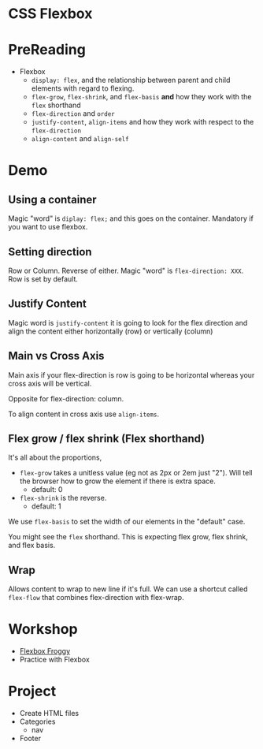 # CSS Flexbox

# PreReading 
- Flexbox
  - `display: flex`, and the relationship between parent and child elements with regard to flexing.
  - `flex-grow`, `flex-shrink`, and `flex-basis` **and** how they work with the `flex` shorthand
  - `flex-direction` and `order`
  - `justify-content`, `align-items` and how they work with respect to the `flex-direction`
  - `align-content` and `align-self`

# Demo
## Using a container
Magic "word" is `diplay: flex;` and this goes on the container. Mandatory if you want to use flexbox.

## Setting direction
Row or Column. Reverse of either. Magic "word" is `flex-direction: XXX`. Row is set by default.

## Justify Content
Magic word is `justify-content` it is going to look for the flex direction and align the content either horizontally (row) or vertically (column)

## Main vs Cross Axis
Main axis if your flex-direction is row is going to be horizontal whereas your cross axis will be vertical.

Opposite for flex-direction: column.

To align content in cross axis use `align-items`.

## Flex grow / flex shrink (Flex shorthand)
It's all about the proportions, 
- `flex-grow` takes a unitless value (eg not as 2px or 2em just "2"). Will tell the browser how to grow the element if there is extra space. 
  - default: 0
- `flex-shrink` is the reverse. 
  - default: 1

We use `flex-basis` to set the width of our elements in the "default" case.

You might see the `flex` shorthand. This is expecting flex grow, flex shrink, and flex basis.

## Wrap

Allows content to wrap to new line if it's full. We can use a shortcut called `flex-flow` that combines flex-direction with flex-wrap.

# Workshop 
- [Flexbox Froggy](https://flexboxfroggy.com/)
- Practice with Flexbox

# Project 
- Create HTML files 
- Categories 
  - nav
- Footer
